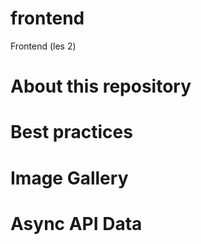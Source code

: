 # frontend
Frontend (les 2)

# About this repository
# Best practices
# Image Gallery
# Async API Data
